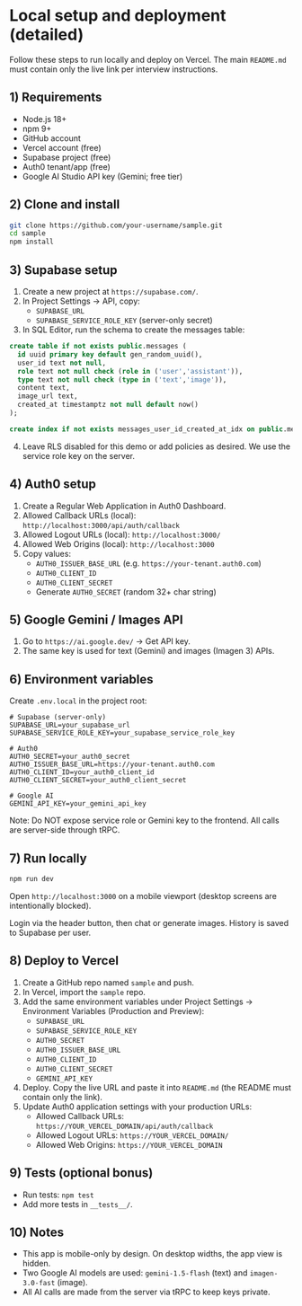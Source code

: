 # Local setup and deployment (detailed)

Follow these steps to run locally and deploy on Vercel. The main `README.md` must contain only the live link per interview instructions.

## 1) Requirements
- Node.js 18+
- npm 9+
- GitHub account
- Vercel account (free)
- Supabase project (free)
- Auth0 tenant/app (free)
- Google AI Studio API key (Gemini; free tier)

## 2) Clone and install
```bash
git clone https://github.com/your-username/sample.git
cd sample
npm install
```

## 3) Supabase setup
1. Create a new project at `https://supabase.com/`.
2. In Project Settings → API, copy:
   - `SUPABASE_URL`
   - `SUPABASE_SERVICE_ROLE_KEY` (server-only secret)
3. In SQL Editor, run the schema to create the messages table:
```sql
create table if not exists public.messages (
  id uuid primary key default gen_random_uuid(),
  user_id text not null,
  role text not null check (role in ('user','assistant')),
  type text not null check (type in ('text','image')),
  content text,
  image_url text,
  created_at timestamptz not null default now()
);

create index if not exists messages_user_id_created_at_idx on public.messages(user_id, created_at);
```
4. Leave RLS disabled for this demo or add policies as desired. We use the service role key on the server.

## 4) Auth0 setup
1. Create a Regular Web Application in Auth0 Dashboard.
2. Allowed Callback URLs (local): `http://localhost:3000/api/auth/callback`
3. Allowed Logout URLs (local): `http://localhost:3000/`
4. Allowed Web Origins (local): `http://localhost:3000`
5. Copy values:
   - `AUTH0_ISSUER_BASE_URL` (e.g. `https://your-tenant.auth0.com`)
   - `AUTH0_CLIENT_ID`
   - `AUTH0_CLIENT_SECRET`
   - Generate `AUTH0_SECRET` (random 32+ char string)

## 5) Google Gemini / Images API
1. Go to `https://ai.google.dev/` → Get API key.
2. The same key is used for text (Gemini) and images (Imagen 3) APIs.

## 6) Environment variables
Create `.env.local` in the project root:
```
# Supabase (server-only)
SUPABASE_URL=your_supabase_url
SUPABASE_SERVICE_ROLE_KEY=your_supabase_service_role_key

# Auth0
AUTH0_SECRET=your_auth0_secret
AUTH0_ISSUER_BASE_URL=https://your-tenant.auth0.com
AUTH0_CLIENT_ID=your_auth0_client_id
AUTH0_CLIENT_SECRET=your_auth0_client_secret

# Google AI
GEMINI_API_KEY=your_gemini_api_key
```
Note: Do NOT expose service role or Gemini key to the frontend. All calls are server-side through tRPC.

## 7) Run locally
```bash
npm run dev
```
Open `http://localhost:3000` on a mobile viewport (desktop screens are intentionally blocked).

Login via the header button, then chat or generate images. History is saved to Supabase per user.

## 8) Deploy to Vercel
1. Create a GitHub repo named `sample` and push.
2. In Vercel, import the `sample` repo.
3. Add the same environment variables under Project Settings → Environment Variables (Production and Preview):
   - `SUPABASE_URL`
   - `SUPABASE_SERVICE_ROLE_KEY`
   - `AUTH0_SECRET`
   - `AUTH0_ISSUER_BASE_URL`
   - `AUTH0_CLIENT_ID`
   - `AUTH0_CLIENT_SECRET`
   - `GEMINI_API_KEY`
4. Deploy. Copy the live URL and paste it into `README.md` (the README must contain only the link).
5. Update Auth0 application settings with your production URLs:
   - Allowed Callback URLs: `https://YOUR_VERCEL_DOMAIN/api/auth/callback`
   - Allowed Logout URLs: `https://YOUR_VERCEL_DOMAIN/`
   - Allowed Web Origins: `https://YOUR_VERCEL_DOMAIN`

## 9) Tests (optional bonus)
- Run tests: `npm test`
- Add more tests in `__tests__/`.

## 10) Notes
- This app is mobile-only by design. On desktop widths, the app view is hidden.
- Two Google AI models are used: `gemini-1.5-flash` (text) and `imagen-3.0-fast` (image).
- All AI calls are made from the server via tRPC to keep keys private.